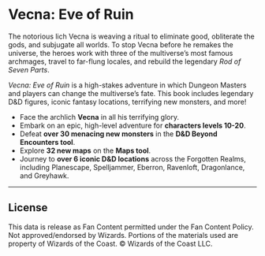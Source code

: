 # Vecna: Eve of Ruin

The notorious lich Vecna is weaving a ritual to eliminate good, obliterate the gods, and subjugate all worlds. To stop Vecna before he remakes the universe, the heroes work with three of the multiverse’s most famous archmages, travel to far-flung locales, and rebuild the legendary *Rod of Seven Parts*.

*Vecna: Eve of Ruin* is a high-stakes adventure in which Dungeon Masters and players can change the multiverse’s fate. This book includes legendary D&D figures, iconic fantasy locations, terrifying new monsters, and more!

- Face the archlich **Vecna** in all his terrifying glory.
- Embark on an epic, high-level adventure for **characters levels 10-20**.
- Defeat **over 30 menacing new monsters** in the **D&D Beyond Encounters tool**.
- Explore **32 new maps** on the **Maps tool**.
- Journey to **over 6 iconic D&D locations** across the Forgotten Realms, including Planescape, Spelljammer, Eberron, Ravenloft, Dragonlance, and Greyhawk.

---

## License

This data is release as Fan Content permitted under the Fan Content Policy. Not approved/endorsed by Wizards. Portions of the materials used are property of Wizards of the Coast. © Wizards of the Coast LLC.
